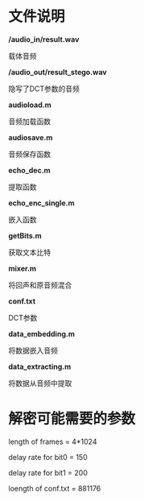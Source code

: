 # 文件说明

**/audio_in/result.wav**

载体音频

**/audio_out/result_stego.wav**

隐写了DCT参数的音频

**audioload.m**

音频加载函数

**audiosave.m**

音频保存函数

**echo_dec.m**

提取函数

**echo_enc_single.m**

嵌入函数

**getBits.m**

获取文本比特

**mixer.m**

将回声和原音频混合

**conf.txt**

DCT参数

**data_embedding.m**

将数据嵌入音频

**data_extracting.m**

将数据从音频中提取

# 解密可能需要的参数

length of frames = 4*1024

delay rate for bit0 = 150

delay rate for bit1 = 200

loength of conf.txt = 881176